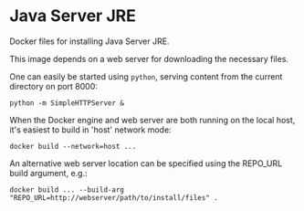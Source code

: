# Java Server JRE
Docker files for installing Java Server JRE.

This image depends on a web server for downloading the necessary files.

One can easily be started using `python`, serving content from the current directory on port 8000:

```
python -m SimpleHTTPServer &
```

When the Docker engine and web server are both running on the local host, it's easiest to build in 'host' network mode:

```
docker build --network=host ...
```    

An alternative web server location can be specified using the REPO_URL build argument, e.g.:

```
docker build ... --build-arg "REPO_URL=http://webserver/path/to/install/files" .
```
